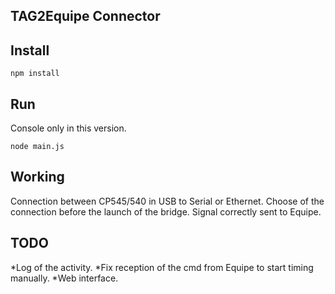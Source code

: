 TAG2Equipe Connector 
------------------------------

Install
-------

    npm install
   


Run
--------

Console only in this version.

    node main.js

Working
---------
Connection between CP545/540 in USB to Serial or Ethernet.
Choose of the connection before the launch of the bridge.
Signal correctly sent to Equipe.


TODO
---------
*Log of the activity.
*Fix reception of the cmd from Equipe to start timing manually.
*Web interface.



